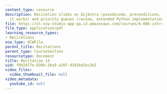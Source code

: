 ```yaml
---
content_type: resource
description: Recitation slides on Dijkstra (pseudocode, preconditions, examples, why
  it works) and priority queues (review, extended Python implementation).
file: https://ol-ocw-studio-app-qa.s3.amazonaws.com/courses/6-006-introduction-to-algorithms-spring-2008/f092477e826b26a9a26fd192bd2ec2b2_recitation14.pdf
file_type: application/pdf
learning_resource_types:
- Recitations
ocw_type: OCWFile
parent_title: Recitations
parent_type: CourseSection
resourcetype: Document
title: Recitation 14
uid: f092477e-826b-26a9-a26f-d192bd2ec2b2
video_files:
  video_thumbnail_file: null
video_metadata:
  youtube_id: null
---
```

